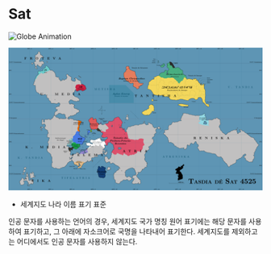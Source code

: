 # Sat

![Globe Animation](https://github.com/Zeli-B/sat/blob/master/globeGif.gif)

![World Map](https://github.com/Zeli-B/sat/blob/master/%EC%84%B8%EA%B3%84%EC%A7%80%EB%8F%84/world.png)

* 세계지도 나라 이름 표기 표준

인공 문자를 사용하는 언어의 경우, 세계지도 국가 명칭 원어 표기에는 해당 문자를 사용하여 표기하고, 그 아래에 자소크어로 국명을 나타내어 표기한다.
세계지도를 제외하고는 어디에서도 인공 문자를 사용하지 않는다.
